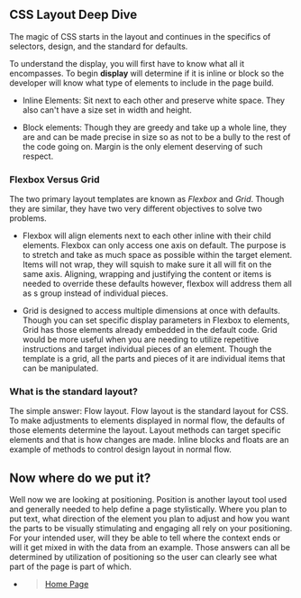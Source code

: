## CSS Layout Deep Dive ## 

The magic of CSS starts in the layout and continues in the specifics of selectors, design, and the standard for defaults.

To understand the display, you will first have to know what all it encompasses. To begin **display** will determine if it is inline or block so the developer will know what type of elements to include in the page build.

- Inline Elements: Sit next to each other and preserve white space. They also can't have a size set in width and height.

- Block elements: Though they are greedy and take up a whole line, they are and can be made precise in size so as not to be a bully to the rest of the code going on. Margin is the only element deserving of such respect.

### Flexbox Versus Grid ###

The two primary layout templates are known as *Flexbox* and *Grid*. Though they are similar, they have two very different objectives to solve two problems.

- Flexbox will align elements next to each other inline with their child elements.  Flexbox can only access one axis on default.  The purpose is to stretch and take as much space as possible within the target element.  Items will not wrap, they will squish to make sure it all will fit on the same axis. Aligning, wrapping and justifying the content or items is needed to override these defaults however, flexbox will address them all as s group instead of individual pieces.

- Grid is designed to access multiple dimensions at once with defaults.  Though you can set specific display parameters in Flexbox to elements, Grid has those elements already embedded in the default code. Grid would be more useful when you are needing to utilize repetitive instructions and target individual pieces of an element. Though the template is a grid, all the parts and pieces of it are individual items that can be manipulated.

### What is the standard layout? ###

The simple answer: Flow layout.  Flow layout is the standard layout for CSS.  To make adjustments to elements displayed in normal flow, the defaults of those elements determine the layout.  Layout methods can target specific elements and that is how changes are made. Inline blocks and floats are an example of methods to control design layout in normal flow.

## Now where do we put it? ##

Well now we are looking at positioning. Position is another layout tool used and generally needed to help define a page stylistically. Where you plan to put text, what direction of the element you plan to adjust and how you want the parts to be visually stimulating and engaging all rely on your positioning.  For your intended user, will they be able to tell where the context ends or will it get mixed in with the data from an example.  Those answers can all be determined by utilization of positioning so the user can clearly see what part of the page is part of which.  

- > [Home Page](README.md)
